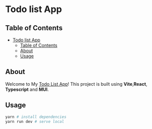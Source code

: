 # Todo list App

## Table of Contents

- [Todo list App](#todo-list-app)
  - [Table of Contents](#table-of-contents)
  - [About ](#about-)
  - [Usage ](#usage-)

## About <a name = "about"></a>

Welcome to My [Todo List App](https://jl991124-todo-list.netlify.app)! This project is built using **Vite**,**React**, **Typescript** and **MUI**.

## Usage <a name = "usage"></a>

```bash
yarn # install dependencies
yarn run dev # serve local
```
